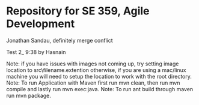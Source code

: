 # Repository for SE 359, Agile Development

Jonathan Sandau, definitely merge conflict

Test 2_ 9:38 by Hasnain

Note: if you have issues with images not coming up, try setting image location to src\\filename.extention otherwise, if you are using a mac/linux machine you will need to setup the location to work with the root directory.
Note: To run Application with Maven first run mvn clean, then run mvn compile and lastly run mvn exec:java. Note: To run ant build through maven
run mvn package.